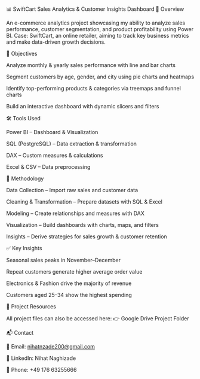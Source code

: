📊 SwiftCart Sales Analytics & Customer Insights Dashboard
📌 Overview

An e-commerce analytics project showcasing my ability to analyze sales performance, customer segmentation, and product profitability using Power BI.
Case: SwiftCart, an online retailer, aiming to track key business metrics and make data-driven growth decisions.

🎯 Objectives

Analyze monthly & yearly sales performance with line and bar charts

Segment customers by age, gender, and city using pie charts and heatmaps

Identify top-performing products & categories via treemaps and funnel charts

Build an interactive dashboard with dynamic slicers and filters

🛠️ Tools Used

Power BI – Dashboard & Visualization

SQL (PostgreSQL) – Data extraction & transformation

DAX – Custom measures & calculations

Excel & CSV – Data preprocessing

🔎 Methodology

Data Collection – Import raw sales and customer data

Cleaning & Transformation – Prepare datasets with SQL & Excel

Modeling – Create relationships and measures with DAX

Visualization – Build dashboards with charts, maps, and filters

Insights – Derive strategies for sales growth & customer retention

✅ Key Insights

Seasonal sales peaks in November–December

Repeat customers generate higher average order value

Electronics & Fashion drive the majority of revenue

Customers aged 25–34 show the highest spending

🔗 Project Resources

All project files can also be accessed here:
👉 Google Drive Project Folder

📬 Contact

📧 Email: nihatnzade200@gmail.com

🔗 LinkedIn: Nihat Naghizade

📱 Phone: +49 176 63255666
